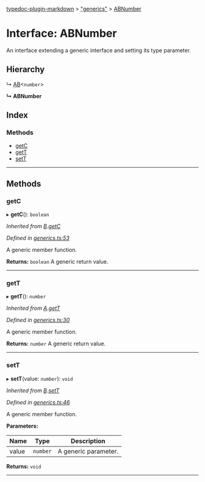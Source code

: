 [typedoc-plugin-markdown](../README.md) > ["generics"](../modules/_generics_.md) > [ABNumber](../interfaces/_generics_.abnumber.md)

# Interface: ABNumber

An interface extending a generic interface and setting its type parameter.

## Hierarchy

↳  [AB](_generics_.ab.md)<`number`>

**↳ ABNumber**

## Index

### Methods

* [getC](_generics_.abnumber.md#getc)
* [getT](_generics_.abnumber.md#gett)
* [setT](_generics_.abnumber.md#sett)

---

## Methods

<a id="getc"></a>

###  getC

▸ **getC**(): `boolean`

*Inherited from [B](_generics_.b.md).[getC](_generics_.b.md#getc)*

*Defined in [generics.ts:53](https://github.com/tgreyuk/typedoc-plugin-markdown/blob/master/test/src/generics.ts#L53)*

A generic member function.

**Returns:** `boolean`
A generic return value.

___
<a id="gett"></a>

###  getT

▸ **getT**(): `number`

*Inherited from [A](_generics_.a.md).[getT](_generics_.a.md#gett)*

*Defined in [generics.ts:30](https://github.com/tgreyuk/typedoc-plugin-markdown/blob/master/test/src/generics.ts#L30)*

A generic member function.

**Returns:** `number`
A generic return value.

___
<a id="sett"></a>

###  setT

▸ **setT**(value: *`number`*): `void`

*Inherited from [B](_generics_.b.md).[setT](_generics_.b.md#sett)*

*Defined in [generics.ts:46](https://github.com/tgreyuk/typedoc-plugin-markdown/blob/master/test/src/generics.ts#L46)*

A generic member function.

**Parameters:**

| Name | Type | Description |
| ------ | ------ | ------ |
| value | `number` |  A generic parameter. |

**Returns:** `void`

___

